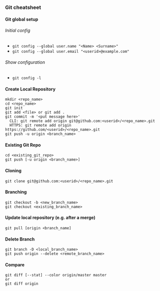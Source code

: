 ### Git cheatsheet

#### Git global setup
###### Initial config
* `git config --global user.name "<Name> <Surname>"`
* `git config --global user.email "<userid>@example.com"`

###### Show configuration
* `git config -l`

#### Create Local Repository
```
mkdir <repo_name>
cd <repo_name>
git init
git add <file> or git add .
git commit -m '<put message here>'
  CLI: git remote add origin git@github.com:<userid>/<repo_name>.git
  HTTPS: git remote add origin https://github.com/<userid>/<repo_name>.git
git push -u origin <branch_name>
```

#### Existing Git Repo
```
cd <existing_git_repo>
git push [-u origin <branch_name>]
```

#### Cloning
```
git clone git@github.com:<userid>/<repo_name>.git
```

#### Branching
```
git checkout -b <new_branch_name>
git checkout <existing_branch_name>
```

#### Update local repository (e.g. after a merge)
```
git pull [origin <branch_name]
```

#### Delete Branch
```
git branch -D <local_branch_name>
git push origin --delete <remote_branch_name>
```

#### Compare
```
git diff [--stat] --color origin/master master
or
git diff origin
```

